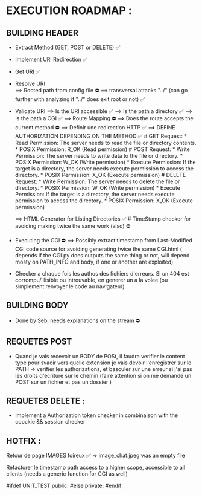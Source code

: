 # EXECUTION ROADMAP :

## BUILDING HEADER
- Extract Method (GET, POST or DELETE) ✅
- Implement URI Redirection ✅
- Get URI ✅
- Resolve URI  
	==> Rooted path from config file ⛔
	==> transversal attacks "../" (can go further with analyzing if "../" does exit root or not) ✅

- Validate URI
	==> Is the URI accessible  ✅
	==> Is the path a directory  ✅
	==> Is the path a CGI  ✅
	==> Route Mapping  ⛔
	==> Does the route accepts the current method  ⛔
	==> Definir une redirection HTTP ✅
	==> DEFINE AUTHORIZATION DEPENDING ON THE METHOD  ✅
		# GET Request:
			* Read Permission: The server needs to read the file or directory contents.
			* POSIX Permission: R_OK (Read permission)
		# POST Request:
			* Write Permission: The server needs to write data to the file or directory.
			* POSIX Permission: W_OK (Write permission)
			* Execute Permission: If the target is a directory, the server needs execute permission to access the directory.
			* POSIX Permission: X_OK (Execute permission)
		# DELETE Request:
			* Write Permission: The server needs to delete the file or directory.
			* POSIX Permission: W_OK (Write permission)
			* Execute Permission: If the target is a directory, the server needs execute permission to access the directory.
			* POSIX Permission: X_OK (Execute permission)

	==> HTML Generator for Listing Directories ✅
		#   TimeStamp checker for avoiding making twice the same work (also) ⛔

- Executing the CGI ⛔
	==> Possibly extract timestamp from Last-Modified CGI code source for avoiding generating twice the same CGI.html ( depends if the CGI.py does outputs the same thing or not, will depend mosty on PATH_INFO and body, if one or another are exploited)

- Checker a chaque fois les authos des fichiers d'erreurs. Si un 404 est corrompu/illisible ou introuvable, en generer un a la volee (ou simplement renvoyer le code au navigateur)


## BUILDING BODY
- Done by Seb, needs explanations on the stream ⛔

## REQUETES POST

- Quand je vais recevoir un BODY de POSt, il faudra verifier le content type pour svaoir vers quelle extension je vais devoir l'enregistrer sur le PATH => verifier les authorizations, et basculer sur une erreur si j'ai pas les droits d'ecriture sur le chemin (faire attention si on me demande un POST sur un fichier et pas un dossier )

## REQUETES DELETE :
- Implement a Authorization token checker in combinaison with the coockie && session checker

## HOTFIX :

Retour de page IMAGES foireux ✅ => image_chat.jpeg was an empty file

Refactorer le timestamp path access to a higher scope, accessible to all clients (needs a generic function for CGI as well)

#ifdef UNIT_TEST
	public:
	#else
	private:
	#endif